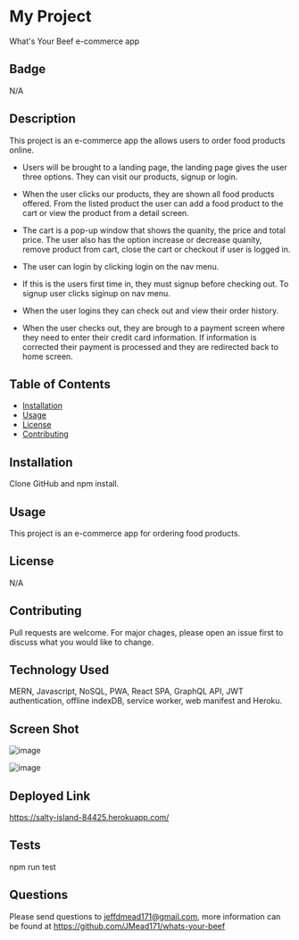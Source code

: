 # My Project       
What's Your Beef e-commerce app
  

## Badge
N/A


## Description
This project is an e-commerce app the allows users to order food products online.

- Users will be brought to a landing page, the landing page gives the user three options. They can visit our products, signup or login.

- When the user clicks our products, they are shown all food products offered.  From the listed product the user can add a food product to the cart or view the product from a detail screen.

- The cart is a pop-up window that shows the quanity, the price and total price.  The user also has the option increase or decrease quanity, remove product from cart, close the cart or checkout if user is logged in.

- The user can login by clicking login on the nav menu.

- If this is the users first time in, they must signup before checking out.  To signup user clicks siginup on nav menu.

- When the user logins they can check out and view their order history.

- When the user checks out, they are brough to a payment screen where they need to enter their credit card information.   If information is corrected their payment is processed and they are redirected back to home screen.


  
## Table of Contents
  
  * [Installation](#installation)
  * [Usage](#usage)
  * [License](#license)
  * [Contributing](#contributing)
  

## Installation
Clone GitHub and npm install.
  
  
## Usage 
This project is an e-commerce app for ordering food products.


## License
N/A 
  

## Contributing
Pull requests are welcome. For major chages, please open an issue first to discuss what you would like to change.
  

## Technology Used
MERN, Javascript, NoSQL, PWA, React SPA, GraphQL API, JWT authentication, offline indexDB, service worker, web manifest and Heroku.


## Screen Shot
![image](https://user-images.githubusercontent.com/64744763/98470668-48da5f00-21b5-11eb-82c7-1d8e4f42e8dd.png)

![image](https://user-images.githubusercontent.com/64744763/98470685-5bed2f00-21b5-11eb-99f3-9247ea9b8217.png)


## Deployed Link
https://salty-island-84425.herokuapp.com/


## Tests
npm run test

  
## Questions
Please send questions to jeffdmead171@gmail.com, more information can be found at https://github.com/JMead171/whats-your-beef